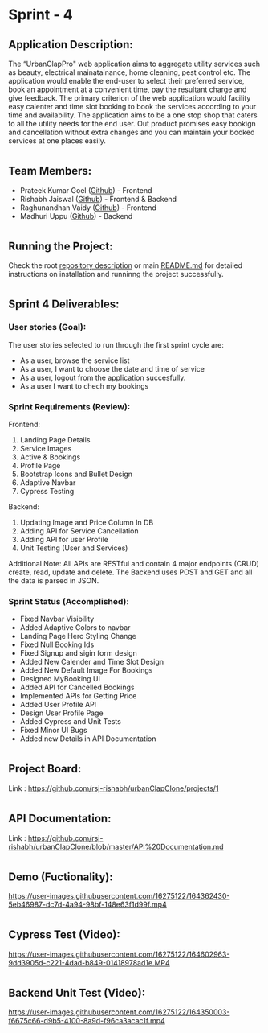 # Sprint - 4

## Application Description:
The “UrbanClapPro" web application aims to aggregate utility services such as beauty, electrical mainatainance, home cleaning, pest control etc. The application would enable the end-user to select their preferred service, book an appointment at a convenient time, pay the resultant charge and give feedback. The primary criterion of the web application would facility easy calenter and time slot booking to book the services according to your time and availability. The application aims to be a one stop shop that caters to all the utility needs for the end user. Out product promises easy bookign and cancellation without extra changes and you can maintain your booked services at one places easily. 

#

## Team Members: 
* Prateek Kumar Goel ([Github](https://github.com/pkgprateek)) - Frontend
* Rishabh Jaiswal ([Github](https://github.com/rsj-rishabh)) - Frontend & Backend
* Raghunandhan Vaidy ([Github](https://github.com/Skillic-Kaiser)) - Frontend
* Madhuri Uppu ([Github](https://github.com/MadhuriUppu)) - Backend

#

## Running the Project:
Check the root [repository description](https://github.com/rsj-rishabh/urbanClapClone) or main [README.md](https://github.com/rsj-rishabh/urbanClapClone/blob/master/README.md) for detailed instructions on installation and runninng the project successfully.

#

## Sprint 4 Deliverables:

### **User stories (Goal)**:

The user stories selected to run through the first sprint cycle are:
* As a user, browse the service list
* As a user, I want to choose the date and time of service
* As a user, logout from the application succesfully.
* As a user I want to chech my bookings

### **Sprint Requirements (Review)**:
Frontend:
1.	Landing Page Details
2.	Service Images
3.	Active & Bookings
4.	Profile Page
5.  Bootstrap Icons and Bullet Design
6.  Adaptive Navbar
7.  Cypress Testing

Backend:
1.	Updating Image and Price Column In DB
2.	Adding API for Service Cancellation
3.  Adding API for user Profile
4.  Unit Testing (User and Services)


Additional Note:
All APIs are RESTful and contain 4 major endpoints (CRUD) create, read, update and delete. The Backend uses POST and GET and all the data is parsed in JSON.


### **Sprint Status (Accomplished)**:

- Fixed Navbar Visibility
- Added Adaptive Colors to navbar
- Landing Page Hero Styling Change
- Fixed Null Booking Ids
- Fixed Signup and sigin form design
- Added New Calender and Time Slot Design
- Added New Default Image For Bookings
- Designed MyBooking UI
- Added API for Cancelled Bookings
- Implemented APIs for Getting Price
- Added User Profile API
- Design User Profile Page
- Added Cypress and Unit Tests
- Fixed Minor UI Bugs
- Added new Details in API Documentation

#

## Project Board:

Link : https://github.com/rsj-rishabh/urbanClapClone/projects/1

#

## API Documentation:
Link : https://github.com/rsj-rishabh/urbanClapClone/blob/master/API%20Documentation.md

#

## Demo (Fuctionality):

https://user-images.githubusercontent.com/16275122/164362430-5eb46987-dc7d-4a94-98bf-148e63f1d99f.mp4

#

## Cypress Test (Video):

https://user-images.githubusercontent.com/16275122/164602963-9dd3905d-c221-4dad-b849-01418978ad1e.MP4

#

## Backend Unit Test (Video):

https://user-images.githubusercontent.com/16275122/164350003-f6675c66-d9b5-4100-8a9d-f96ca3acac1f.mp4

